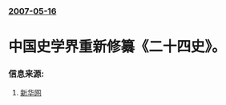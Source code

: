 ### [2007-05-16](/news/2007/05/16/index.md)

##### 
# 中国史学界重新修纂《二十四史》。




### 信息来源:

1. [新华网](http://news.xinhuanet.com/ent/2007-05/16/content_6109356.htm)
